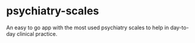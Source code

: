 # psychiatry-scales
An easy to go app with the most used psychiatry scales to help in day-to-day clinical practice.
